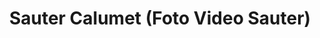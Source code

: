 ---
title: "Sauter Calumet (Foto Video Sauter)"
url: /muenchen/sauter-calumet-foto-video-sauter/
shop: Foto
---